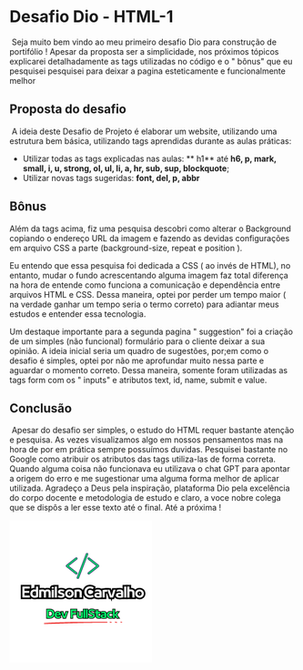 #                                  Desafio Dio - HTML-1        

 

​	Seja muito bem vindo ao meu primeiro desafio Dio para construção de portifólio ! Apesar da proposta ser a  simplicidade, nos próximos tópicos explicarei detalhadamente as tags utilizadas no código e o " bônus" que eu pesquisei pesquisei para deixar a pagina esteticamente e funcionalmente melhor

## Proposta do desafio

​	A ideia deste Desafio de Projeto é elaborar um website, utilizando uma estrutura bem básica, utilizando tags aprendidas durante as aulas práticas:

 

- Utilizar todas as tags explicadas nas aulas: ** h1** até **h6, p, mark, small, i, u, strong, ol, ul, li, a, hr, sub, sup, blockquote**;
- Utilizar novas tags sugeridas: **font, del, p, abbr**

## Bônus 

Além da tags acima, fiz uma pesquisa  descobri como alterar o Background copiando o endereço URL da imagem e fazendo as devidas configurações em arquivo CSS a parte (background-size, repeat e position ).

Eu entendo que essa pesquisa foi dedicada a CSS ( ao invés de HTML), no entanto, mudar o fundo acrescentando alguma imagem faz total diferença na hora de entende como funciona a comunicação e dependência entre arquivos HTML e CSS. Dessa maneira, optei por perder um tempo maior ( na verdade ganhar um tempo seria o termo correto) para adiantar meus estudos e entender essa tecnologia. 

Um destaque importante para a segunda pagina " suggestion" foi a criação de um simples (não funcional) formulário para o cliente deixar a sua opinião. A ideia inicial seria um quadro de sugestões, por;em como o desafio é simples, optei por não me aprofundar muito nessa parte e aguardar o momento correto. Dessa maneira, somente foram utilizadas  as tags form com os " inputs" e atributos text, id, name, submit e value. 

## Conclusão 

​	Apesar do desafio ser simples, o estudo do HTML requer bastante atenção e pesquisa. As vezes visualizamos algo em nossos pensamentos mas na hora de por em prática sempre possuímos duvidas. Pesquisei bastante no Google como atribuir os atributos das tags  utiliza-las de forma correta. Quando alguma coisa não funcionava eu utilizava o chat GPT para apontar a origem do erro e me sugestionar uma alguma forma melhor de aplicar utilizada. Agradeço a Deus pela inspiração, plataforma Dio pela excelência do corpo docente e metodologia de estudo e claro, a voce nobre colega que se dispôs a ler esse texto até o final. Até a próxima ! 





![logomarca](Desafio-1-html/imagens/Edmilson-Carvalho-logo-sem-fundo-sombreado.png)



 





 

